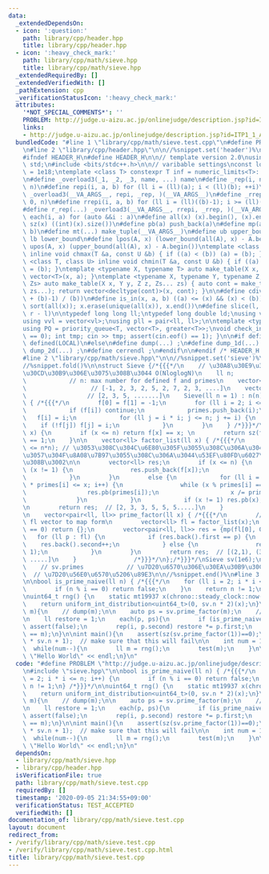 ```yaml
---
data:
  _extendedDependsOn:
  - icon: ':question:'
    path: library/cpp/header.hpp
    title: library/cpp/header.hpp
  - icon: ':heavy_check_mark:'
    path: library/cpp/math/sieve.hpp
    title: library/cpp/math/sieve.hpp
  _extendedRequiredBy: []
  _extendedVerifiedWith: []
  _pathExtension: cpp
  _verificationStatusIcon: ':heavy_check_mark:'
  attributes:
    '*NOT_SPECIAL_COMMENTS*': ''
    PROBLEM: http://judge.u-aizu.ac.jp/onlinejudge/description.jsp?id=ITP1_1_A
    links:
    - http://judge.u-aizu.ac.jp/onlinejudge/description.jsp?id=ITP1_1_A
  bundledCode: "#line 1 \"library/cpp/math/sieve.test.cpp\"\n#define PROBLEM \"http://judge.u-aizu.ac.jp/onlinejudge/description.jsp?id=ITP1_1_A\"\
    \n#line 2 \"library/cpp/header.hpp\"\n\n//%snippet.set('header')%\n//%snippet.fold()%\n\
    #ifndef HEADER_H\n#define HEADER_H\n\n// template version 2.0\nusing namespace\
    \ std;\n#include <bits/stdc++.h>\n\n// varibable settings\nconst long long INF\
    \ = 1e18;\ntemplate <class T> constexpr T inf = numeric_limits<T>::max() / 2.1;\n\
    \n#define _overload3(_1, _2, _3, name, ...) name\n#define _rep(i, n) repi(i, 0,\
    \ n)\n#define repi(i, a, b) for (ll i = (ll)(a); i < (ll)(b); ++i)\n#define rep(...)\
    \ _overload3(__VA_ARGS__, repi, _rep, )(__VA_ARGS__)\n#define _rrep(i, n) rrepi(i,\
    \ 0, n)\n#define rrepi(i, a, b) for (ll i = (ll)((b)-1); i >= (ll)(a); --i)\n\
    #define r_rep(...) _overload3(__VA_ARGS__, rrepi, _rrep, )(__VA_ARGS__)\n#define\
    \ each(i, a) for (auto &&i : a)\n#define all(x) (x).begin(), (x).end()\n#define\
    \ sz(x) ((int)(x).size())\n#define pb(a) push_back(a)\n#define mp(a, b) make_pair(a,\
    \ b)\n#define mt(...) make_tuple(__VA_ARGS__)\n#define ub upper_bound\n#define\
    \ lb lower_bound\n#define lpos(A, x) (lower_bound(all(A), x) - A.begin())\n#define\
    \ upos(A, x) (upper_bound(all(A), x) - A.begin())\ntemplate <class T, class U>\
    \ inline void chmax(T &a, const U &b) { if ((a) < (b)) (a) = (b); }\ntemplate\
    \ <class T, class U> inline void chmin(T &a, const U &b) { if ((a) > (b)) (a)\
    \ = (b); }\ntemplate <typename X, typename T> auto make_table(X x, T a) { return\
    \ vector<T>(x, a); }\ntemplate <typename X, typename Y, typename Z, typename...\
    \ Zs> auto make_table(X x, Y y, Z z, Zs... zs) { auto cont = make_table(y, z,\
    \ zs...); return vector<decltype(cont)>(x, cont); }\n\n#define cdiv(a, b) (((a)\
    \ + (b)-1) / (b))\n#define is_in(x, a, b) ((a) <= (x) && (x) < (b))\n#define uni(x)\
    \ sort(all(x)); x.erase(unique(all(x)), x.end())\n#define slice(l, r) substr(l,\
    \ r - l)\n\ntypedef long long ll;\ntypedef long double ld;\nusing vl = vector<ll>;\n\
    using vvl = vector<vl>;\nusing pll = pair<ll, ll>;\n\ntemplate <typename T>\n\
    using PQ = priority_queue<T, vector<T>, greater<T>>;\nvoid check_input() { assert(cin.eof()\
    \ == 0); int tmp; cin >> tmp; assert(cin.eof() == 1); }\n\n#if defined(PCM) ||\
    \ defined(LOCAL)\n#else\n#define dump(...) ;\n#define dump_1d(...) ;\n#define\
    \ dump_2d(...) ;\n#define cerrendl ;\n#endif\n\n#endif /* HEADER_H */\n//%snippet.end()%\n\
    #line 2 \"library/cpp/math/sieve.hpp\"\n\n//%snippet.set('sieve')%\n//%snippet.config({'alias':'prime_factor_by_sieve'})%\n\
    //%snippet.fold()%\n\nstruct Sieve {/*{{{*/\n    // \u30A8\u30E9\u30C8\u30B9\u30C6\
    \u30CD\u30B9\u306E\u3075\u308B\u3044 O(NloglogN)\n    ll n;                  \
    \            // n: max number for defined f and primes\n    vector<ll> f;    \
    \                  // [-1, 2, 3, 2, 5, 2, 7, 2, 3, ....]\n    vector<ll> primes;\
    \                 // [2, 3, 5, .......]\n    Sieve(ll n = 1) : n(n), f(n + 1)\
    \ { /*{{{*/\n        f[0] = f[1] = -1;\n        for (ll i = 2; i <= n; ++i) {\n\
    \            if (f[i]) continue;\n            primes.push_back(i);\n         \
    \   f[i] = i;\n            for (ll j = i * i; j <= n; j += i) {\n            \
    \    if (!f[j]) f[j] = i;\n            }\n        }\n    } /*}}}*/\n    bool is_prime(ll\
    \ x) {\n        if (x <= n) return f[x] == x; \n        return sz(factor_list(x))\
    \ == 1;\n    }\n\n    vector<ll> factor_list(ll x) { /*{{{*/\n        assert(x\
    \ <= n*n); // \u3053\u308C\u304C\u6E80\u305F\u3055\u308C\u306A\u3044\u3068\u6B63\
    \u3057\u304F\u8A08\u7B97\u3055\u308C\u306A\u3044\u53EF\u80FD\u6027\u304C\u3042\
    \u308B\u3002\n\n        vector<ll> res;\n        if (x <= n) {\n            while\
    \ (x != 1) {\n                res.push_back(f[x]);\n                x /= f[x];\n\
    \            }\n        }\n        else {\n            for (ll i = 0; primes[i]\
    \ * primes[i] <= x; i++) {\n                while (x % primes[i] == 0) {\n   \
    \                 res.pb(primes[i]);\n                    x /= primes[i];\n  \
    \              }\n            }\n            if (x != 1) res.pb(x);\n        }\n\
    \n        return res;  // [2, 3, 3, 5, 5, 5.....]\n    }                /*}}}*/\n\
    \n    vector<pair<ll, ll>> prime_factor(ll x) { /*{{{*/\n        // just change\
    \ fl vector to map form\n        vector<ll> fl = factor_list(x);\n        if (fl.size()\
    \ == 0) return {};\n        vector<pair<ll, ll>> res = {mp(fl[0], 0)};\n     \
    \   for (ll p : fl) {\n            if (res.back().first == p) {\n            \
    \    res.back().second++;\n            } else {\n                res.emplace_back(p,\
    \ 1);\n            }\n        }\n        return res;  // [(2,1), (3,2), (5,3),\
    \ .....]\n    }                /*}}}*/\n};/*}}}*/\nSieve sv(1e6);\n// How to use\n\
    \    // sv.primes            // \u7D20\u6570\u306E\u30EA\u30B9\u30C8\n    // sv.prime_factor(x);\
    \  // \u7D20\u56E0\u6570\u5206\u89E3\n\n//%snippet.end()%\n#line 3 \"library/cpp/math/sieve.test.cpp\"\
    \n\nbool is_prime_naive(ll n) { /*{{{*/\n    for (ll i = 2; i * i <= n; i++) {\n\
    \        if (n % i == 0) return false;\n    }\n    return n != 1;\n} /*}}}*/\n\
    \nuint64_t rng() {\n    static mt19937 x(chrono::steady_clock::now().time_since_epoch().count());\n\
    \    return uniform_int_distribution<uint64_t>(0, sv.n * 2)(x);\n}\n\nvoid test(ll\
    \ m){\n    // dump(m);\n\n    auto ps = sv.prime_factor(m);\n    // dump(ps);\n\
    \n    ll restore = 1;\n    each(p, ps){\n        if (is_prime_naive(p.first)==false)\
    \ assert(false);\n        rep(i, p.second) restore *= p.first;\n    }\n    assert(restore\
    \ == m);\n}\n\nint main(){\n    assert(sz(sv.prime_factor(1))==0);\n    // test(sv.n\
    \ * sv.n + 1);  // make sure that this will fail\n\n    int num = 100000;\n  \
    \  while(num--){\n        ll m = rng();\n        test(m);\n    }\n\n    cout <<\
    \ \"Hello World\" << endl;\n}\n"
  code: "#define PROBLEM \"http://judge.u-aizu.ac.jp/onlinejudge/description.jsp?id=ITP1_1_A\"\
    \n#include \"sieve.hpp\"\n\nbool is_prime_naive(ll n) { /*{{{*/\n    for (ll i\
    \ = 2; i * i <= n; i++) {\n        if (n % i == 0) return false;\n    }\n    return\
    \ n != 1;\n} /*}}}*/\n\nuint64_t rng() {\n    static mt19937 x(chrono::steady_clock::now().time_since_epoch().count());\n\
    \    return uniform_int_distribution<uint64_t>(0, sv.n * 2)(x);\n}\n\nvoid test(ll\
    \ m){\n    // dump(m);\n\n    auto ps = sv.prime_factor(m);\n    // dump(ps);\n\
    \n    ll restore = 1;\n    each(p, ps){\n        if (is_prime_naive(p.first)==false)\
    \ assert(false);\n        rep(i, p.second) restore *= p.first;\n    }\n    assert(restore\
    \ == m);\n}\n\nint main(){\n    assert(sz(sv.prime_factor(1))==0);\n    // test(sv.n\
    \ * sv.n + 1);  // make sure that this will fail\n\n    int num = 100000;\n  \
    \  while(num--){\n        ll m = rng();\n        test(m);\n    }\n\n    cout <<\
    \ \"Hello World\" << endl;\n}\n"
  dependsOn:
  - library/cpp/math/sieve.hpp
  - library/cpp/header.hpp
  isVerificationFile: true
  path: library/cpp/math/sieve.test.cpp
  requiredBy: []
  timestamp: '2020-09-05 21:34:55+09:00'
  verificationStatus: TEST_ACCEPTED
  verifiedWith: []
documentation_of: library/cpp/math/sieve.test.cpp
layout: document
redirect_from:
- /verify/library/cpp/math/sieve.test.cpp
- /verify/library/cpp/math/sieve.test.cpp.html
title: library/cpp/math/sieve.test.cpp
---
```

